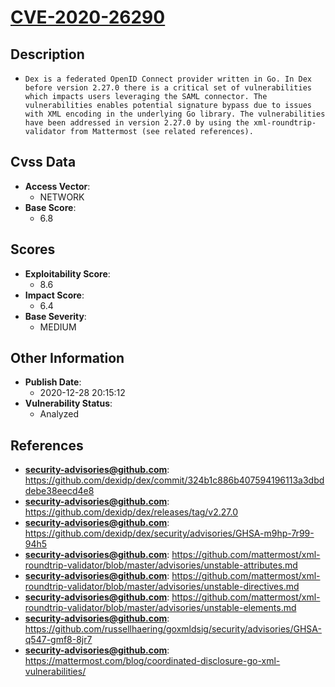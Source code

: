 
# [CVE-2020-26290](https://github.com/dexidp/dex/commit/324b1c886b407594196113a3dbddebe38eecd4e8)

## Description

- `Dex is a federated OpenID Connect provider written in Go. In Dex before version 2.27.0 there is a critical set of vulnerabilities which impacts users leveraging the SAML connector. The vulnerabilities enables potential signature bypass due to issues with XML encoding in the underlying Go library. The vulnerabilities have been addressed in version 2.27.0 by using the xml-roundtrip-validator from Mattermost (see related references).`

## Cvss Data

- **Access Vector**:
  - NETWORK
- **Base Score**:
  - 6.8

## Scores

- **Exploitability Score**:
  - 8.6
- **Impact Score**:
  - 6.4
- **Base Severity**:
  - MEDIUM

## Other Information

- **Publish Date**:
  - 2020-12-28 20:15:12
- **Vulnerability Status**:
  - Analyzed

## References

- **security-advisories@github.com**: https://github.com/dexidp/dex/commit/324b1c886b407594196113a3dbddebe38eecd4e8
- **security-advisories@github.com**: https://github.com/dexidp/dex/releases/tag/v2.27.0
- **security-advisories@github.com**: https://github.com/dexidp/dex/security/advisories/GHSA-m9hp-7r99-94h5
- **security-advisories@github.com**: https://github.com/mattermost/xml-roundtrip-validator/blob/master/advisories/unstable-attributes.md
- **security-advisories@github.com**: https://github.com/mattermost/xml-roundtrip-validator/blob/master/advisories/unstable-directives.md
- **security-advisories@github.com**: https://github.com/mattermost/xml-roundtrip-validator/blob/master/advisories/unstable-elements.md
- **security-advisories@github.com**: https://github.com/russellhaering/goxmldsig/security/advisories/GHSA-q547-gmf8-8jr7
- **security-advisories@github.com**: https://mattermost.com/blog/coordinated-disclosure-go-xml-vulnerabilities/
